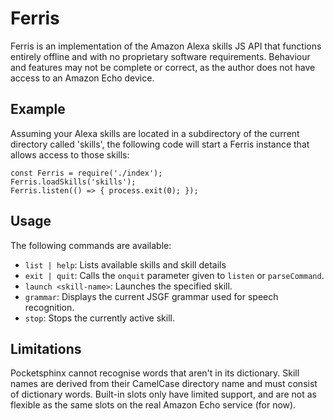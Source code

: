 # Ferris

Ferris is an implementation of the Amazon Alexa skills JS API that functions entirely offline and with no proprietary software requirements. Behaviour and features may not be complete or correct, as the author does not have access to an Amazon Echo device.

## Example

Assuming your Alexa skills are located in a subdirectory of the current directory called 'skills', the following code will start a Ferris instance that allows access to those skills:

```
const Ferris = require('./index');
Ferris.loadSkills('skills');
Ferris.listen(() => { process.exit(0); });
```

## Usage

The following commands are available:
- `list | help`: Lists available skills and skill details
- `exit | quit`: Calls the `onquit` parameter given to `listen` or `parseCommand`.
- `launch <skill-name>`: Launches the specified skill.
- `grammar`: Displays the current JSGF grammar used for speech recognition.
- `stop`: Stops the currently active skill.

## Limitations

Pocketsphinx cannot recognise words that aren't in its dictionary. Skill names are derived from their CamelCase directory name and must consist of dictionary words. Built-in slots only have limited support, and are not as flexible as the same slots on the real Amazon Echo service (for now).
